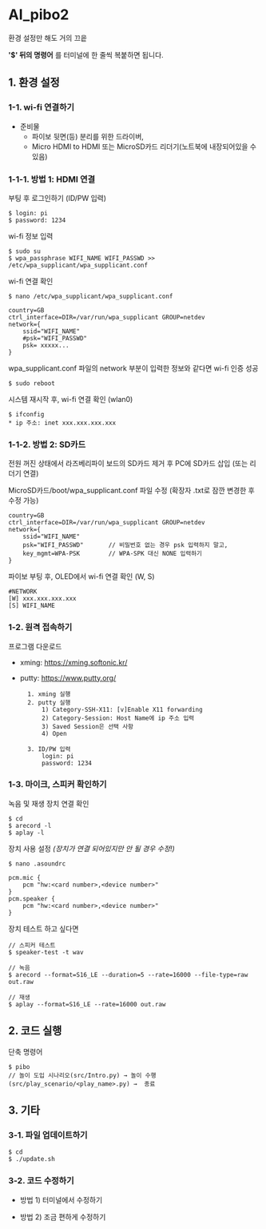 

# AI_pibo2

환경 설정만 해도 거의 끄읕

**'$' 뒤의 명령어** 를 터미널에 한 줄씩 복붙하면 됩니다.


## 1. 환경 설정

### 1-1. wi-fi 연결하기

* 준비물
    * 파이보 뒷면(등) 분리를 위한 드라이버, 
    * Micro HDMI to HDMI 또는 MicroSD카드 리더기(노트북에 내장되어있을 수 있음)

### 1-1-1. 방법 1: HDMI 연결

부팅 후 로그인하기 (ID/PW 입력)

    $ login: pi
    $ password: 1234

wi-fi 정보 입력

	$ sudo su
	$ wpa_passphrase WIFI_NAME WIFI_PASSWD >> /etc/wpa_supplicant/wpa_supplicant.conf 

wi-fi 연결 확인

	$ nano /etc/wpa_supplicant/wpa_supplicant.conf
	 
	country=GB 
	ctrl_interface=DIR=/var/run/wpa_supplicant GROUP=netdev
	network={
        ssid="WIFI_NAME"
        #psk="WIFI_PASSWD"
        psk= xxxxx...
    }
    
wpa_supplicant.conf 파일의 network 부분이 입력한 정보와 같다면 wi-fi 인증 성공 

	$ sudo reboot

시스템 재시작 후, wi-fi 연결 확인 (wlan0)
	
	$ ifconfig	
	* ip 주소: inet xxx.xxx.xxx.xxx	


### 1-1-2. 방법 2: SD카드

전원 꺼진 상태에서 라즈베리파이 보드의 SD카드 제거 후
PC에 SD카드 삽입 (또는 리더기 연결)

MicroSD카드/boot/wpa_supplicant.conf 파일 수정
(확장자 .txt로 잠깐 변경한 후 수정 가능)

	country=GB 
	ctrl_interface=DIR=/var/run/wpa_supplicant GROUP=netdev
	network={
        ssid="WIFI_NAME"
        psk="WIFI_PASSWD"       // 비밀번호 없는 경우 psk 입력하지 말고,
        key_mgmt=WPA-PSK        // WPA-SPK 대신 NONE 입력하기
    }

파이보 부팅 후, OLED에서 wi-fi 연결 확인 (W, S)
	
	#NETWORK	
	[W] xxx.xxx.xxx.xxx
	[S] WIFI_NAME
  

### 1-2. 원격 접속하기	

프로그램 다운로드

* xming: https://xming.softonic.kr/
* putty: https://www.putty.org/

		1. xming 실행
		2. putty 실행	 
			1) Category-SSH-X11: [v]Enable X11 forwarding
			2) Category-Session: Host Name에 ip 주소 입력
			3) Saved Session은 선택 사항
			4) Open

		3. ID/PW 입력		
			login: pi
			password: 1234
	

### 1-3. 마이크, 스피커 확인하기

녹음 및 재생 장치 연결 확인 

	$ cd
	$ arecord -l
	$ aplay -l		 

장치 사용 설정 
*(장치가 연결 되어있지만 안 될 경우 수정!)*

	$ nano .asoundrc
	
	pcm.mic {
		pcm "hw:<card number>,<device number>"
	}
	pcm.speaker {
		pcm "hw:<card number>,<device number>"
	}
	
장치 테스트 하고 싶다면

	// 스피커 테스트
	$ speaker-test -t wav
	
	// 녹음
	$ arecord --format=S16_LE --duration=5 --rate=16000 --file-type=raw out.raw
	
	// 재생
	$ aplay --format=S16_LE --rate=16000 out.raw


## 2. 코드 실행

단축 명령어

	$ pibo
    // 놀이 도입 시나리오(src/Intro.py) → 놀이 수행(src/play_scenario/<play_name>.py) →  종료
    
## 3. 기타

### 3-1. 파일 업데이트하기 

	$ cd
	$ ./update.sh

### 3-2. 코드 수정하기

* 방법 1) 터미널에서 수정하기
			

* 방법 2) 조금 편하게 수정하기

		 
